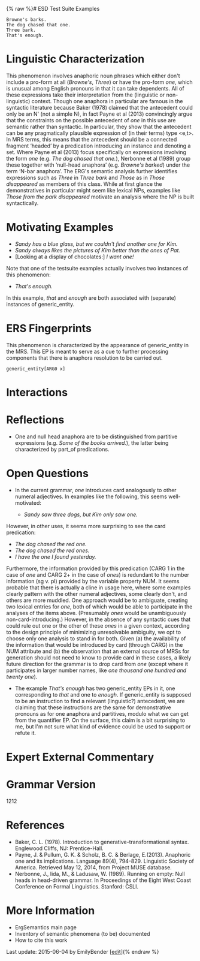 {% raw %}# ESD Test Suite Examples

    Browne's barks.
    The dog chased that one.
    Three bark.
    That's enough.

# Linguistic Characterization

This phenomenon involves anaphoric noun phrases which either don't
include a pro-form at all (*Browne's*, *Three*) or have the pro-form
*one*, which is unusual among English pronouns in that it can take
dependents. All of these expressions take their interpretation from the
(linguistic or non-linguistic) context. Though one anaphora in
particular are famous in the syntactic literature because Baker (1978)
claimed that the antecedent could only be an N' (not a simple N), in
fact Payne et al (2013) convincingly argue that the constraints on the
possible antecedent of *one* in this use are semantic rather than
syntactic. In particular, they show that the antecedent can be any
pragmatically plausible expression of (in their terms) type &lt;e,t&gt;.
In MRS terms, this means that the antecedent should be a connected
fragment ‘headed’ by a predication introducing an instance and denoting
a set. Where Payne et al (2013) focus specifically on expressions
involving the form *one* (e.g. *The dog chased that one.*), Nerbonne et
al (1989) group these together with ‘null-head anaphora’ (e.g. *Browne's
barked*) under the term ‘N-bar anaphora’. The ERG's semantic analysis
further identifies expressions such as *Three* in *Three bark* and
*Those* as in *Those disappeared* as members of this class. While at
first glance the demonstratives in particular might seem like lexical
NPs, examples like *Those from the park disappeared* motivate an
analysis where the NP is built syntactically.

# Motivating Examples

- *Sandy has a blue glass, but we couldn't find another one for Kim.*
- *Sandy always likes the pictures of Kim better than the ones of
Pat.*
- \[Looking at a display of chocolates:\] *I want one!*

Note that one of the testsuite examples actually involves two instances
of this phenomenon:

- *That's enough.*

In this example, *that* and *enough* are both associated with (separate)
instances of generic\_entity.

# ERS Fingerprints

This phenomenon is characterized by the appearance of generic\_entity in
the MRS. This EP is meant to serve as a cue to further processing
components that there is anaphora resolution to be carried out.

    generic_entity[ARG0 x]

# Interactions

# Reflections

- One and null head anaphora are to be distinguished from partitive
expressions (e.g. *Some of the books arrived.*), the latter being
characterized by part\_of predications.

# Open Questions

- In the current grammar, *one* introduces card analogously to other
numeral adjectives. In examples like the following, this seems
well-motivated:
  
  - *Sandy saw three dogs, but Kim only saw one.*

However, in other uses, it seems more surprising to see the card
predication:

- *The dog chased the red one.*
- *The dog chased the red ones.*
- *I have the one I found yesterday.*

Furthermore, the information provided by this predication (CARG 1 in the
case of *one* and CARG 2+ in the case of *ones*) is redundant to the
number information (sg v. pl) provided by the variable property NUM. It
seems probable that there is actually a cline in usage here, where some
examples clearly pattern with the other numeral adjectives, some clearly
don't, and others are more muddled. One approach would be to ambiguate,
creating two lexical entries for *one*, both of which would be able to
participate in the analyses of the items above. (Presumably *ones* would
be unambiguously non-card-introducing.) However, in the absence of any
syntactic cues that could rule out one or the other of these *ones* in a
given context, according to the design principle of minimizing
unresolvable ambiguity, we opt to choose only one analysis to stand in
for both. Given (a) the availability of the information that would be
introduced by card (through CARG) in the NUM attribute and (b) the
observation that an external source of MRSs for generation should not
need to know to provide card in these cases, a likely future direction
for the grammar is to drop card from *one* (except where it participates
in larger number names, like *one thousand one hundred and twenty one*).

- The example *That's enough* has two generic\_entity EPs in it, one
corresponding to *that* and one to *enough*. If generic\_entity is
supposed to be an instruction to find a relevant (linguistic?)
antecedent, we are claiming that these instructions are the same for
demonstrative pronouns as for one anaphora and partitives, modulo
what we can get from the quantifier EP. On the surface, this claim
is a bit surprising to me, but I'm not sure what kind of evidence
could be used to support or refute it.

# Expert External Commentary

# Grammar Version

1212

# References

- Baker, C. L. (1978). Introduction to generative-transformational
syntax. Englewood Cliffs, NJ: Prentice-Hall.
- Payne, J. & Pullum, G. K. & Scholz, B. C. & Berlage, E.(2013).
Anaphoric one and its implications. Language 89(4), 794-829.
Linguistic Society of America. Retrieved May 12, 2014, from Project
MUSE database.
- Nerbonne, J., Iida, M., & Ladusaw, W. (1989). Running on empty: Null
heads in head-driven grammar. In Proceedings of the Eight West Coast
Conference on Formal Linguistics. Stanford: CSLI.

# More Information

- ErgSemantics main page
- Inventory of semantic phenomena (to be)
documented
- How to cite this work

Last update: 2015-06-04 by EmilyBender [[edit](https://github.com/delph-in/docs/wiki/ErgSemantics_ImplicitNominals/_edit)]{% endraw %}